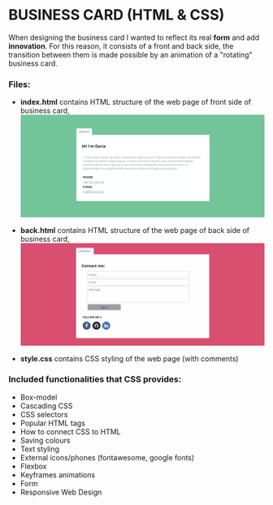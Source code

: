 # BUSINESS CARD (HTML & CSS)

When designing the business card I wanted to reflect its real **form** and add **innovation**. For this reason, it consists of a front and back side, the transition between them is made possible by an animation of a "rotating" business card.

### Files: 

- **index.html** contains HTML structure of the web page of front side of business card,
![./.github/images/front.png](./.github/images/front.png)

- **back.html** contains HTML structure of the web page of back side of business card,
![./.github/images/back.png](./.github/images/back.png)

- **style.css** contains CSS styling of the web page (with comments)


### Included functionalities that CSS provides:

- Box-model 
- Cascading CSS 
- CSS selectors 
- Popular HTML tags 
- How to connect CSS to HTML 
- Saving colours 
- Text styling 
- External icons/phones (fontawesome, google fonts) 
- Flexbox 
- Keyframes animations 
- Form 
- Responsive Web Design